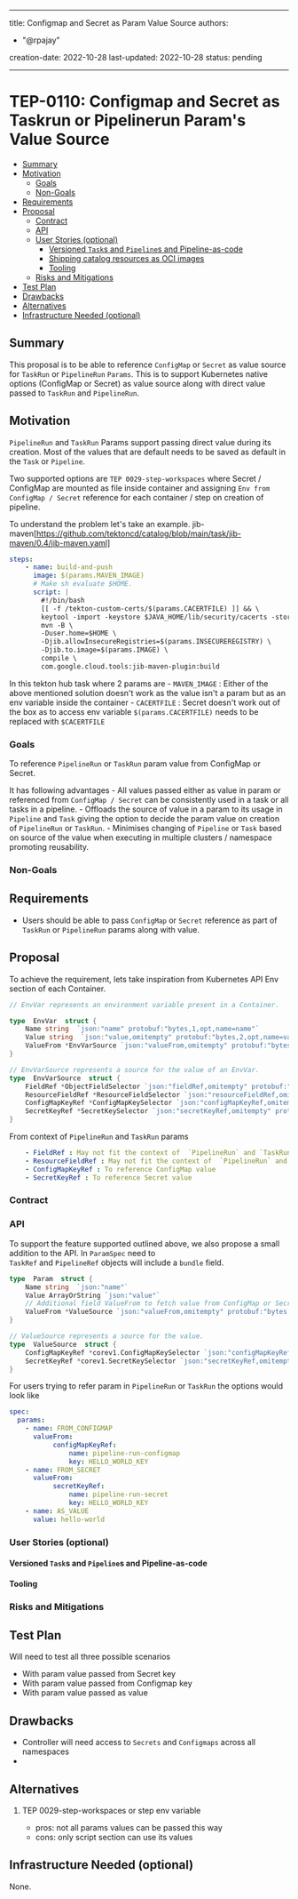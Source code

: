 
---
title: Configmap and Secret as Param Value Source
authors:
  - "@rpajay"
 
creation-date: 2022-10-28
last-updated: 2022-10-28
status: pending

---
# TEP-0110: Configmap and Secret as Taskrun or Pipelinerun Param's Value Source

<!-- toc -->
- [Summary](#summary)
- [Motivation](#motivation)
  - [Goals](#goals)
  - [Non-Goals](#non-goals)
- [Requirements](#requirements)
- [Proposal](#proposal)
  - [Contract](#contract)
  - [API](#api)
  - [User Stories (optional)](#user-stories-optional)
    - [Versioned <code>Task</code>s and <code>Pipeline</code>s and Pipeline-as-code](#versioned-s-and-s-and-pipeline-as-code)
    - [Shipping catalog resources as OCI images](#shipping-catalog-resources-as-oci-images)
    - [Tooling](#tooling)
  - [Risks and Mitigations](#risks-and-mitigations)
- [Test Plan](#test-plan)
- [Drawbacks](#drawbacks)
- [Alternatives](#alternatives)
- [Infrastructure Needed (optional)](#infrastructure-needed-optional)
<!-- /toc -->

## Summary

This proposal is to be able to reference `ConfigMap` or `Secret` as value source for `TaskRun` or `PipelineRun` `Params`. This is to support Kubernetes native options (ConfigMap or Secret) as value source along with direct value passed to `TaskRun` and `PipelineRun`.

## Motivation

`PipelineRun` and `TaskRun` Params support passing direct value during its creation. Most of the values that are default needs to be saved as default in the `Task` or `Pipeline`.

Two supported options are `TEP 0029-step-workspaces`  where Secret / ConfigMap are mounted as file inside container and assigning `Env from ConfigMap / Secret` reference for each container / step on creation of pipeline.

To understand the problem let's take an example. 
jib-maven[https://github.com/tektoncd/catalog/blob/main/task/jib-maven/0.4/jib-maven.yaml]

```yaml
steps:
	- name: build-and-push
	  image: $(params.MAVEN_IMAGE)
	  # Make sh evaluate $HOME.
	  script: |
		#!/bin/bash
		[[ -f /tekton-custom-certs/$(params.CACERTFILE) ]] && \
		keytool -import -keystore $JAVA_HOME/lib/security/cacerts -storepass "changeit" -file /tekton-custom-certs/$(params.CACERTFILE) -noprompt
		mvn -B \
		-Duser.home=$HOME \
		-Djib.allowInsecureRegistries=$(params.INSECUREREGISTRY) \
		-Djib.to.image=$(params.IMAGE) \
		compile \
		com.google.cloud.tools:jib-maven-plugin:build
```

In this tekton hub task where 2 params are
	- `MAVEN_IMAGE` : Either of the above mentioned solution  doesn't work as the value isn't a param but as an env variable inside the container
	- `CACERTFILE` : Secret doesn't work out of the box as to access env variable `$(params.CACERTFILE)` needs to be replaced with `$CACERTFILE`

### Goals

To reference `PipelineRun` or `TaskRun` param value from ConfigMap or Secret. 

It has following advantages
	- All values passed either as value in param or referenced from `ConfigMap / Secret` can be consistently used in a task or all tasks in a pipeline.
	-  Offloads the source of value in a param to its usage in `Pipeline` and `Task`  giving the option to decide the param value on creation of `PipelineRun` or `TaskRun`.
	- Minimises changing of `Pipeline` or `Task` based on source of the value when executing in multiple clusters / namespace promoting reusability.

### Non-Goals


## Requirements

- Users should be able to pass `ConfigMap` or `Secret` reference as part of `TaskRun` or `PipelineRun` params along with value.

## Proposal

To achieve the requirement, lets take inspiration from Kubernetes API Env section of each Container.

```go
// EnvVar represents an environment variable present in a Container.

type  EnvVar  struct {
	Name string  `json:"name" protobuf:"bytes,1,opt,name=name"`
	Value string  `json:"value,omitempty" protobuf:"bytes,2,opt,name=value"`
	ValueFrom *EnvVarSource `json:"valueFrom,omitempty" protobuf:"bytes,3,opt,name=valueFrom"`
}

// EnvVarSource represents a source for the value of an EnvVar.
type  EnvVarSource  struct {
	FieldRef *ObjectFieldSelector `json:"fieldRef,omitempty" protobuf:"bytes,1,opt,name=fieldRef"`
	ResourceFieldRef *ResourceFieldSelector `json:"resourceFieldRef,omitempty" protobuf:"bytes,2,opt,name=resourceFieldRef"`
	ConfigMapKeyRef *ConfigMapKeySelector `json:"configMapKeyRef,omitempty" protobuf:"bytes,3,opt,name=configMapKeyRef"`
	SecretKeyRef *SecretKeySelector `json:"secretKeyRef,omitempty" protobuf:"bytes,4,opt,name=secretKeyRef"`
}

```

From context of `PipelineRun` and `TaskRun` params 
```yaml
	- FieldRef : May not fit the context of  `PipelineRun` and `TaskRun` params 
	- ResourceFieldRef : May not fit the context of  `PipelineRun` and `TaskRun` params 
	- ConfigMapKeyRef : To reference ConfigMap value
	- SecretKeyRef : To reference Secret value
```

### Contract

### API

To support the feature supported outlined above, we also propose a small addition to the API. In `ParamSpec` need to  
`TaskRef` and `PipelineRef` objects will include a `bundle` field.

```go
type  Param  struct {
	Name string  `json:"name"`
	Value ArrayOrString `json:"value"`
	// Additional field ValueFrom to fetch value from ConfigMap or Secret
	ValueFrom *ValueSource `json:"valueFrom,omitempty" protobuf:"bytes,3,opt,name=valueFrom"`
}

// ValueSource represents a source for the value.
type  ValueSource  struct {
	ConfigMapKeyRef *corev1.ConfigMapKeySelector `json:"configMapKeyRef,omitempty" protobuf:"bytes,3,opt,name=configMapKeyRef"`
	SecretKeyRef *corev1.SecretKeySelector `json:"secretKeyRef,omitempty" protobuf:"bytes,4,opt,name=secretKeyRef"`
}
```

For users trying to refer param in  `PipelineRun` or `TaskRun` the options would look like

```yaml
spec:
  params:
    - name: FROM_CONFIGMAP
      valueFrom:
	       configMapKeyRef:
		       name: pipeline-run-configmap
		       key: HELLO_WORLD_KEY
    - name: FROM_SECRET
      valueFrom:
	       secretKeyRef:
		       name: pipeline-run-secret
		       key: HELLO_WORLD_KEY
    - name: AS_VALUE
      value: hello-world 
```


### User Stories (optional)

#### Versioned `Task`s and `Pipeline`s and Pipeline-as-code


#### Tooling


### Risks and Mitigations

## Test Plan

Will need to test all three possible scenarios
 - With param value passed from Secret key
 - With param value passed from Configmap key
 - With param value passed as value  

## Drawbacks

- Controller will need access to `Secrets` and `Configmaps` across all namespaces
- 
## Alternatives

1. TEP 0029-step-workspaces or step env variable

   - pros: not all params values can be passed this way
   - cons: only script section can use its values


## Infrastructure Needed (optional)

None.
